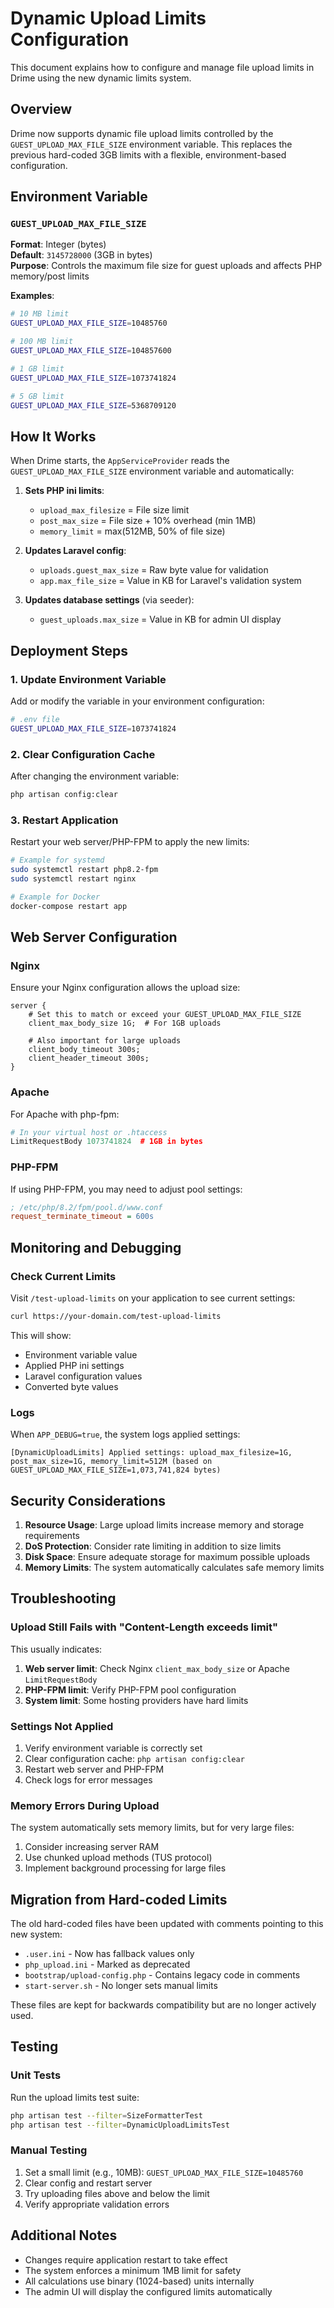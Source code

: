 # Dynamic Upload Limits Configuration

This document explains how to configure and manage file upload limits in Drime using the new dynamic limits system.

## Overview

Drime now supports dynamic file upload limits controlled by the `GUEST_UPLOAD_MAX_FILE_SIZE` environment variable. This replaces the previous hard-coded 3GB limits with a flexible, environment-based configuration.

## Environment Variable

### `GUEST_UPLOAD_MAX_FILE_SIZE`

**Format**: Integer (bytes)  
**Default**: `3145728000` (3GB in bytes)  
**Purpose**: Controls the maximum file size for guest uploads and affects PHP memory/post limits

**Examples**:
```bash
# 10 MB limit
GUEST_UPLOAD_MAX_FILE_SIZE=10485760

# 100 MB limit  
GUEST_UPLOAD_MAX_FILE_SIZE=104857600

# 1 GB limit
GUEST_UPLOAD_MAX_FILE_SIZE=1073741824

# 5 GB limit
GUEST_UPLOAD_MAX_FILE_SIZE=5368709120
```

## How It Works

When Drime starts, the `AppServiceProvider` reads the `GUEST_UPLOAD_MAX_FILE_SIZE` environment variable and automatically:

1. **Sets PHP ini limits**:
   - `upload_max_filesize` = File size limit
   - `post_max_size` = File size + 10% overhead (min 1MB)
   - `memory_limit` = max(512MB, 50% of file size)

2. **Updates Laravel config**:
   - `uploads.guest_max_size` = Raw byte value for validation
   - `app.max_file_size` = Value in KB for Laravel's validation system

3. **Updates database settings** (via seeder):
   - `guest_uploads.max_size` = Value in KB for admin UI display

## Deployment Steps

### 1. Update Environment Variable

Add or modify the variable in your environment configuration:

```bash
# .env file
GUEST_UPLOAD_MAX_FILE_SIZE=1073741824
```

### 2. Clear Configuration Cache

After changing the environment variable:

```bash
php artisan config:clear
```

### 3. Restart Application

Restart your web server/PHP-FPM to apply the new limits:

```bash
# Example for systemd
sudo systemctl restart php8.2-fpm
sudo systemctl restart nginx

# Example for Docker
docker-compose restart app
```

## Web Server Configuration

### Nginx

Ensure your Nginx configuration allows the upload size:

```nginx
server {
    # Set this to match or exceed your GUEST_UPLOAD_MAX_FILE_SIZE
    client_max_body_size 1G;  # For 1GB uploads
    
    # Also important for large uploads
    client_body_timeout 300s;
    client_header_timeout 300s;
}
```

### Apache

For Apache with php-fpm:

```apache
# In your virtual host or .htaccess
LimitRequestBody 1073741824  # 1GB in bytes
```

### PHP-FPM

If using PHP-FPM, you may need to adjust pool settings:

```ini
; /etc/php/8.2/fpm/pool.d/www.conf
request_terminate_timeout = 600s
```

## Monitoring and Debugging

### Check Current Limits

Visit `/test-upload-limits` on your application to see current settings:

```bash
curl https://your-domain.com/test-upload-limits
```

This will show:
- Environment variable value
- Applied PHP ini settings
- Laravel configuration values
- Converted byte values

### Logs

When `APP_DEBUG=true`, the system logs applied settings:

```
[DynamicUploadLimits] Applied settings: upload_max_filesize=1G, post_max_size=1G, memory_limit=512M (based on GUEST_UPLOAD_MAX_FILE_SIZE=1,073,741,824 bytes)
```

## Security Considerations

1. **Resource Usage**: Large upload limits increase memory and storage requirements
2. **DoS Protection**: Consider rate limiting in addition to size limits
3. **Disk Space**: Ensure adequate storage for maximum possible uploads
4. **Memory Limits**: The system automatically calculates safe memory limits

## Troubleshooting

### Upload Still Fails with "Content-Length exceeds limit"

This usually indicates:

1. **Web server limit**: Check Nginx `client_max_body_size` or Apache `LimitRequestBody`
2. **PHP-FPM limit**: Verify PHP-FPM pool configuration
3. **System limit**: Some hosting providers have hard limits

### Settings Not Applied

1. Verify environment variable is correctly set
2. Clear configuration cache: `php artisan config:clear`
3. Restart web server and PHP-FPM
4. Check logs for error messages

### Memory Errors During Upload

The system automatically sets memory limits, but for very large files:

1. Consider increasing server RAM
2. Use chunked upload methods (TUS protocol)
3. Implement background processing for large files

## Migration from Hard-coded Limits

The old hard-coded files have been updated with comments pointing to this new system:

- `.user.ini` - Now has fallback values only
- `php_upload.ini` - Marked as deprecated
- `bootstrap/upload-config.php` - Contains legacy code in comments
- `start-server.sh` - No longer sets manual limits

These files are kept for backwards compatibility but are no longer actively used.

## Testing

### Unit Tests

Run the upload limits test suite:

```bash
php artisan test --filter=SizeFormatterTest
php artisan test --filter=DynamicUploadLimitsTest
```

### Manual Testing

1. Set a small limit (e.g., 10MB): `GUEST_UPLOAD_MAX_FILE_SIZE=10485760`
2. Clear config and restart server
3. Try uploading files above and below the limit
4. Verify appropriate validation errors

## Additional Notes

- Changes require application restart to take effect
- The system enforces a minimum 1MB limit for safety
- All calculations use binary (1024-based) units internally
- The admin UI will display the configured limits automatically
